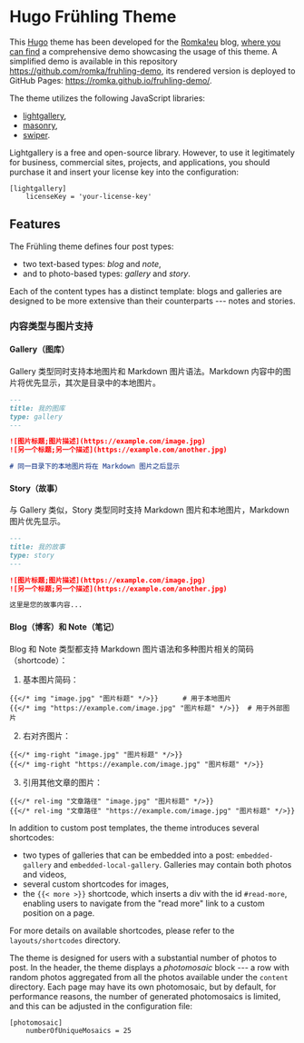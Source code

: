 # Hugo Frühling Theme

This [Hugo](https://gohugo.io/) theme has been developed for the [Romka!eu](https://romka.eu/en) blog, [where you can find](https://github.com/romka/romka/) a comprehensive demo showcasing the usage of this theme. A simplified demo is available in this repository https://github.com/romka/fruhling-demo, its rendered version is deployed to GitHub Pages: https://romka.github.io/fruhling-demo/.

The theme utilizes the following JavaScript libraries:
- [lightgallery](https://www.lightgalleryjs.com/),
- [masonry](https://masonry.desandro.com/),
- [swiper](https://swiperjs.com/).

Lightgallery is a free and open-source library. However, to use it legitimately for business, commercial sites, projects, and applications, you should purchase it and insert your license key into the configuration:
```
[lightgallery]
    licenseKey = 'your-license-key'
```

## Features
The Frühling theme defines four post types:
- two text-based types: _blog_ and _note_,
- and to photo-based types: _gallery_ and _story_.

Each of the content types has a distinct template: blogs and galleries are designed to be more extensive than their counterparts --- notes and stories.

### 内容类型与图片支持

#### Gallery（图库）
Gallery 类型同时支持本地图片和 Markdown 图片语法。Markdown 内容中的图片将优先显示，其次是目录中的本地图片。

```markdown
---
title: 我的图库
type: gallery
---

![图片标题;图片描述](https://example.com/image.jpg)
![另一个标题;另一个描述](https://example.com/another.jpg)

# 同一目录下的本地图片将在 Markdown 图片之后显示
```

#### Story（故事）
与 Gallery 类似，Story 类型同时支持 Markdown 图片和本地图片，Markdown 图片优先显示。

```markdown
---
title: 我的故事
type: story
---

![图片标题;图片描述](https://example.com/image.jpg)
![另一个标题;另一个描述](https://example.com/another.jpg)

这里是您的故事内容...
```

#### Blog（博客）和 Note（笔记）
Blog 和 Note 类型都支持 Markdown 图片语法和多种图片相关的简码（shortcode）：

1. 基本图片简码：
```
{{</* img "image.jpg" "图片标题" */>}}      # 用于本地图片
{{</* img "https://example.com/image.jpg" "图片标题" */>}}  # 用于外部图片
```

2. 右对齐图片：
```
{{</* img-right "image.jpg" "图片标题" */>}}
{{</* img-right "https://example.com/image.jpg" "图片标题" */>}}
```

3. 引用其他文章的图片：
```
{{</* rel-img "文章路径" "image.jpg" "图片标题" */>}}
{{</* rel-img "文章路径" "https://example.com/image.jpg" "图片标题" */>}}
```

In addition to custom post templates, the theme introduces several shortcodes:

- two types of galleries that can be embedded into a post: `embedded-gallery` and `embedded-local-gallery`. Galleries may contain both photos and videos,
- several custom shortcodes for images,
- the `{{< more >}}` shortcode, which inserts a div with the id `#read-more`, enabling users to navigate from the "read more" link to a custom position on a page.

For more details on available shortcodes, please refer to the `layouts/shortcodes` directory.

The theme is designed for users with a substantial number of photos to post. In the header, the theme displays a _photomosaic_ block --- a row with random photos aggregated from all the photos available under the `content` directory. Each page may have its own photomosaic, but by default, for performance reasons, the number of generated photomosaics is limited, and this can be adjusted in the configuration file:
```
[photomosaic]
    numberOfUniqueMosaics = 25
```